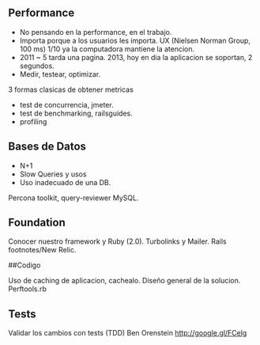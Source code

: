 Performance
-----------

* No pensando en la performance, en el trabajo.
* Importa porque a los usuarios les importa. UX (Nielsen Norman Group, 100 ms) 1/10 ya la computadora mantiene la atencion.
* 2011 ~ 5 tarda una pagina. 2013, hoy en dia la aplicacion se soportan, 2 segundos.
* Medir, testear, optimizar.

3 formas clasicas de obtener metricas 
* test de concurrencia, jmeter. 
* test de benchmarking, railsguides.
* profiling

## Bases de Datos

* N+1
* Slow Queries y usos
* Uso inadecuado de una DB.

Percona toolkit, query-reviewer MySQL.

## Foundation

Conocer nuestro framework y Ruby (2.0).
Turbolinks y Mailer.
Rails footnotes/New Relic.

##Codigo

Uso de caching de aplicacion, cachealo. 
Diseño general de la solucion.
Perftools.rb

## Tests

Validar los cambios con tests (TDD)
Ben Orenstein http://google.gl/FCelg
